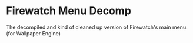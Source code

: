 # Firewatch Menu Decomp
The decompiled and kind of cleaned up version of Firewatch's main menu. (for Wallpaper Engine)
